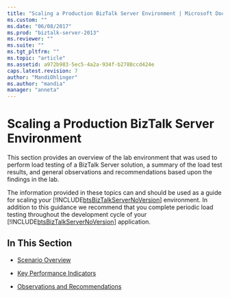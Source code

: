 ```yaml
---
title: "Scaling a Production BizTalk Server Environment | Microsoft Docs"
ms.custom: ""
ms.date: "06/08/2017"
ms.prod: "biztalk-server-2013"
ms.reviewer: ""
ms.suite: ""
ms.tgt_pltfrm: ""
ms.topic: "article"
ms.assetid: a972b983-5ec5-4a2a-934f-b2788ccd424e
caps.latest.revision: 7
author: "MandiOhlinger"
ms.author: "mandia"
manager: "anneta"
---
```

# Scaling a Production BizTalk Server Environment
This section provides an overview of the lab environment that was used to perform load testing of a BizTalk Server solution, a summary of the load test results, and general observations and recommendations based upon the findings in the lab.  
  
 The information provided in these topics can and should be used as a guide for scaling your [!INCLUDE[btsBizTalkServerNoVersion](../includes/btsbiztalkservernoversion-md.md)] environment. In addition to this guidance we recommend that you complete periodic load testing throughout the development cycle of your [!INCLUDE[btsBizTalkServerNoVersion](../includes/btsbiztalkservernoversion-md.md)] application.  
  
## In This Section  
  
-   [Scenario Overview](../technical-guides/scenario-overview.md)  
  
-   [Key Performance Indicators](../technical-guides/key-performance-indicators.md)  
  
-   [Observations and Recommendations](../technical-guides/observations-and-recommendations.md)